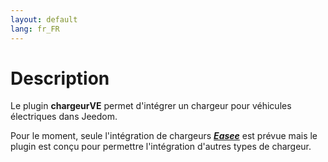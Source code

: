 ```yaml
---
layout: default
lang: fr_FR
---
```


# Description

Le plugin **chargeurVE** permet d'intégrer un chargeur pour véhicules électriques dans Jeedom.

Pour le moment, seule l'intégration de chargeurs ***[Easee](http://easee.com)*** est prévue mais le plugin est conçu pour permettre l'intégration d'autres types de chargeur.

